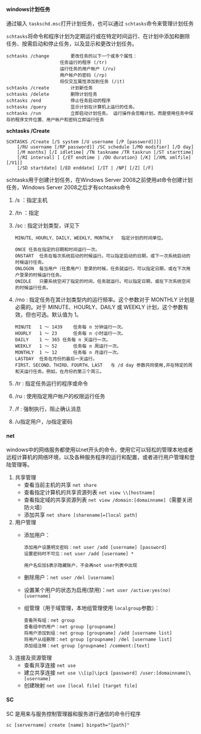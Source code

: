 #### windows计划任务

通过输入 `taskschd.msc`打开计划任务，也可以通过 `schtasks`命令来管理计划任务

`schtasks`将命令和程序计划为定期运行或在特定时间运行、在计划中添加和删除任务、按需启动和停止任务，以及显示和更改计划任务。

```
schtasks /change		更改任务的以下一个或多个属性：
					任务运行的程序 (/tr)
					运行任务的用户帐户 (/ru)
					用户帐户的密码 (/rp)
					将仅交互属性添加到任务 (/it)
schtasks /create		计划新任务
schtasks /delete		删除计划任务
schtasks /end			停止任务启动的程序
schtasks /query			显示计划在计算机上运行的任务。
schtasks /run			立即启动计划任务。 运行操作会忽略计划，而是使用任务中保存的程序文件位置、用户帐户和密码立即运行任务
```

**schtasks /Create**

```
SCHTASKS /Create [/S system [/U username [/P [password]]]]
    [/RU username [/RP password]] /SC schedule [/MO modifier] [/D day]
    [/M months] [/I idletime] /TN taskname /TR taskrun [/ST starttime]
    [/RI interval] [ {/ET endtime | /DU duration} [/K] [/XML xmlfile] [/V1]]
    [/SD startdate] [/ED enddate] [/IT | /NP] [/Z] [/F]
```

schtasks用于创建计划任务，在Windows Server 2008之前使用at命令创建计划任务，Windows Server 2008之后才有schtasks命令

1. /s ：指定主机
2. /tn ：指定
3. /sc : 指定计划类型，详见下

   ```
   MINUTE、HOURLY、DAILY、WEEKLY、MONTHLY	指定计划的时间单位。

   ONCE	任务在指定的日期和时间运行一次。
   ONSTART	任务在每次系统启动的时候运行。可以指定启动的日期，或下一次系统启动的时候运行任务。
   ONLOGON	每当用户（任意用户）登录的时候，任务就运行。可以指定日期，或在下次用户登录的时候运行任务。
   ONIDLE	只要系统空闲了指定的时间，任务就运行。可以指定日期，或在下次系统空闲的时候运行任务。
   ```
4. /mo : 指定任务在其计划类型内的运行频率。这个参数对于 MONTHLY 计划是必需的。对于 MINUTE、HOURLY、DAILY 或 WEEKLY 计划，这个参数有效，但也可选。默认值为 1。

   ```
   MINUTE	1 ～ 1439	任务每 n 分钟运行一次。
   HOURLY	1 ～ 23		任务每 n 小时运行一次。
   DAILY	1 ～ 365	任务每 n 天运行一次。
   WEEKLY	1 ～ 52		任务每 n 周运行一次。
   MONTHLY	1 ～ 12		任务每 n 月运行一次。
   LASTDAY	任务在月份的最后一天运行。
   FIRST、SECOND、THIRD、FOURTH、LAST	与 /d day 参数共同使用,并在特定的周和天运行任务。例如，在月份的第三个周三。
   ```
5. /tr : 指定任务运行的程序或命令
6. /ru : 使用指定用户帐户的权限运行任务
7. /f : 强制执行，阻止确认消息
8. /u指定用户，/p指定密码

#### net

windows中的网络服务都使用以net开头的命令，使用它可以轻松的管理本地或者远程计算机的网络环境，以及各种服务程序的运行和配置，或者进行用户管理和登陆管理等。

1. 共享管理
   * 查看当前主机的共享 `net share`
   * 查看指定计算机的共享资源列表 `net view \\[hostname]`
   * 查看指定域的共享资源列表 `net view /domain:[domainname]`（需要关闭防火墙）
   * 添加共享 `net share [sharename]=[local path] `
2. 用户管理
   * 添加用户：

     ```
     添加用户设置明文密码：net user /add [username] [password]
     设置密码时不可见：net user /add [username] *

     用户名后加$表示隐藏账户，不会再net user列表中出现
     ```
   * 删除用户：`net user /del [username]`
   * 设置某个用户的状态为启用(禁用)：`net user /active:yes(no) [username]`
   * 组管理（用于域管理，本地组管理使用 `localgroup`参数）：

     ```
     查看所有组：net group
     查看组中的用户：net group [groupname]
     将用户添加到组：net group [groupname] /add [username list]
     将用户从组删除：net group [groupname] /del [username list]
     添加组注释：net group [groupname] /comment:[text]
     ```
3. 连接及资源管理
   * 查看共享连接 `net use`
   * 建立共享连接 `net use \\[ip]\ipc$ [password] /user:[domainname]\[username]`
   * 创建映射 `net use [local file] [target file]`

#### SC

SC 是用来与服务控制管理器和服务进行通信的命令行程序

`sc [servername] create [name] binpath="[path]"`
